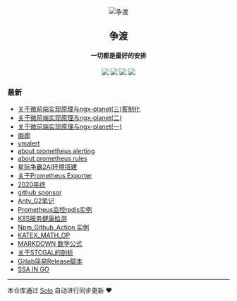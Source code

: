 <p align="center"><img alt="争渡" src="https://s2.ax1x.com/2019/08/19/mlrm34.png"></p><h2 align="center">
争渡
</h2>

<h4 align="center">一切都是最好的安排</h4>
<p align="center"><a title="争渡" target="_blank" href="https://github.com/ferried/solo-blog"><img src="https://img.shields.io/github/last-commit/ferried/solo-blog.svg?style=flat-square&color=FF9900"></a>
<a title="GitHub repo size in bytes" target="_blank" href="https://github.com/ferried/solo-blog"><img src="https://img.shields.io/github/repo-size/ferried/solo-blog.svg?style=flat-square"></a>
<a title="Solo Version" target="_blank" href="https://github.com/88250/solo/releases"><img src="https://img.shields.io/badge/solo-4.3.1-f1e05a.svg?style=flat-square&color=blueviolet"></a>
<a title="Hits" target="_blank" href="https://github.com/88250/hits"><img src="https://hits.b3log.org/ferried/solo-blog.svg"></a></p>

### 最新

* [关于微前端实现原理与ngx-planet(三)客制化](https://blog.eiyouhe.com/articles/2021/02/05/1612514513154.html)
* [关于微前端实现原理与ngx-planet(二)](https://blog.eiyouhe.com/articles/2021/01/22/1611298349966.html)
* [关于微前端实现原理与ngx-planet(一)](https://blog.eiyouhe.com/articles/2021/01/22/1611246438681.html)
* [画廊](https://blog.eiyouhe.com/articles/2021/01/13/1610546671253.html)
* [vmalert](https://blog.eiyouhe.com/articles/2021/01/13/1610517740596.html)
* [about prometheus alerting](https://blog.eiyouhe.com/articles/2021/01/13/1610501814040.html)
* [about prometheus rules](https://blog.eiyouhe.com/articles/2021/01/04/1609740000025.html)
* [星际争霸2AI环境搭建](https://blog.eiyouhe.com/articles/2021/01/01/1609515295211.html)
* [关于Prometheus Exporter](https://blog.eiyouhe.com/articles/2020/12/31/1609418089449.html)
* [2020年终](https://blog.eiyouhe.com/articles/2020/12/17/1608214994423.html)
* [github sponsor](https://blog.eiyouhe.com/articles/2020/11/24/1606210456576.html)
* [Antv_G2笔记](https://blog.eiyouhe.com/articles/2020/11/13/1605256604675.html)
* [Prometheus监控redis实例](https://blog.eiyouhe.com/articles/2020/11/12/1605153004410.html)
* [K8S服务健康检测](https://blog.eiyouhe.com/articles/2020/11/06/1604630346875.html)
* [Npm_Github_Action 实例](https://blog.eiyouhe.com/articles/2020/10/21/1603261417165.html)
* [KATEX_MATH_OP](https://blog.eiyouhe.com/articles/2020/10/20/1603189006997.html)
* [MARKDOWN 数学公式](https://blog.eiyouhe.com/articles/2020/10/10/1602321291271.html)
* [关于STCGAL的剖析](https://blog.eiyouhe.com/articles/2020/09/13/1599997860727.html)
* [Gitlab简易Release脚本](https://blog.eiyouhe.com/articles/2020/08/30/1598767655948.html)
* [SSA IN GO](https://blog.eiyouhe.com/articles/2020/08/28/1598599248439.html)



---

本仓库通过 [Solo](https://github.com/88250/solo) 自动进行同步更新 ❤️ 